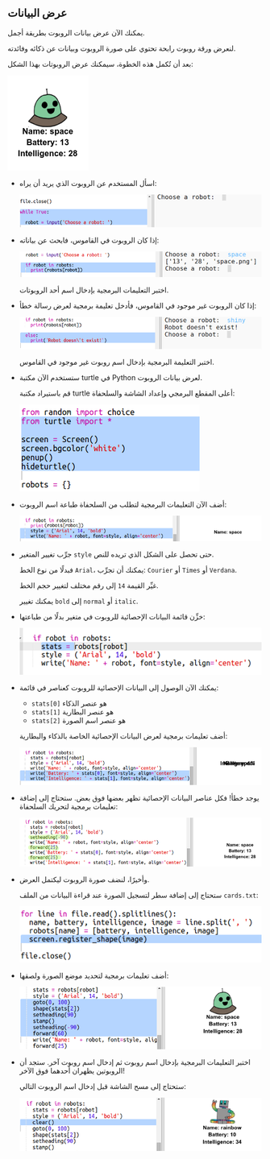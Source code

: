 ## عرض البيانات

يمكنك الآن عرض بيانات الروبوت بطريقة أجمل.

لنعرض ورقة روبوت رابحة تحتوي على صورة الروبوت وبيانات عن ذكائه وفائدته.

بعد أن تُكمل هذه الخطوة، سيمكنك عرض الروبوتات بهذا الشكل:

![لقطة الشاشة](images/robotrumps-example.png)

+ اسأل المستخدم عن الروبوت الذي يريد أن يراه:
    
    ![لقطة الشاشة](images/robotrumps-choose.png)

+ إذا كان الروبوت في القاموس، فابحث عن بياناته:
    
    ![لقطة الشاشة](images/robotrumps-if.png)
    
    اختبر التعليمات البرمجية بإدخال اسم أحد الروبوتات.

+ إذا كان الروبوت غير موجود في القاموس، فأدخل تعليمة برمجية لعرض رسالة خطأ:
    
    ![لقطة الشاشة](images/robotrumps-else.png)
    
    اختبر التعليمة البرمجية بإدخال اسم روبوت غير موجود في القاموس.

+ ستستخدم الآن مكتبة turtle في Python لعرض بيانات الروبوت.
    
    قم باستيراد مكتبة turtle أعلى المقطع البرمجي وإعداد الشاشة والسلحفاة:
    
    ![لقطة الشاشة](images/robotrumps-turtle.png)

+ أضف الآن التعليمات البرمجية لتطلب من السلحفاة طباعة اسم الروبوت:
    
    ![لقطة الشاشة](images/robotrumps-name.png)

+ جرِّب تغيير المتغير `style` حتى تحصل على الشكل الذي تريده للنص.
    
    فبدلًا من نوع الخط `Arial`، يمكنك أن تجرِّب: `Courier` أو `Times` أو `Verdana`.
    
    غيِّر القيمة `14` إلى رقم مختلف لتغيير حجم الخط.
    
    يمكنك تغيير `bold` إلى `normal` أو `italic`.

+ خزِّن قائمة البيانات الإحصائية للروبوت في متغير بدلًا من طباعتها:
    
    ![لقطة الشاشة](images/robotrumps-stats.png)

+ يمكنك الآن الوصول إلى البيانات الإحصائية للروبوت كعناصر في قائمة:
    
    + `stats[0]` هو عنصر الذكاء
    + `stats[1]` هو عنصر البطارية
    + `stats[2]` هو عنصر اسم الصورة
    
    أضف تعليمات برمجية لعرض البيانات الإحصائية الخاصة بالذكاء والبطارية:
    
    ![لقطة الشاشة](images/robotrumps-stats-2.png)

+ يوجد خطأ! فكل عناصر البيانات الإحصائية تظهر بعضها فوق بعض. ستحتاج إلى إضافة تعليمات برمجية لتحريك السلحفاة:
    
    ![لقطة الشاشة](images/robotrumps-stats-3.png)

+ وأخيرًا، لنضف صورة الروبوت ليكتمل العرض.
    
    ستحتاج إلى إضافة سطر لتسجيل الصورة عند قراءة البيانات من الملف `cards.txt`:
    
    ![لقطة الشاشة](images/robotrumps-register.png)

+ أضف تعليمات برمجية لتحديد موضع الصورة ولصقها:
    
    ![لقطة الشاشة](images/robotrumps-image.png)

+ اختبر التعليمات البرمجية بإدخال اسم روبوت ثم إدخال اسم روبوت آخر. ستجد أن الروبوتين يظهران أحدهما فوق الآخر!
    
    ستحتاج إلى مسح الشاشة قبل إدخال اسم الروبوت التالي:
    
    ![لقطة الشاشة](images/robotrumps-clear.png)
